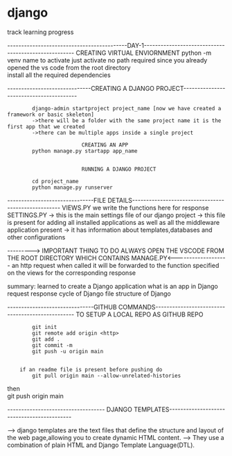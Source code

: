 # django
track learning progress



-------------------------------------------DAY-1-----------------------------------------------------
                            CREATING VIRTUAL ENVIORNMENT
            python -m venv name
to activate
		just activate no path required since you already opened the vs code from the root directory  
            install all the required dependencies 
            
------------------------------CREATING A DJANGO PROJECT----------------------------------------

            django-admin startproject project_name [now we have created a framework or basic skeleton]
            ->there will be a folder with the same project name it is the first app that we created 
            ->there can be multiple apps inside a single project 
                            
                            CREATING AN APP 
            python manage.py startapp app_name


                            RUNNING A DJANGO PROJECT

            cd project_name
            python manage.py runserver


-------------------------------FILE DETAILS----------------------------------------------------
                        VIEWS.PY 
                            we write the functions here for response
                        SETTINGS.PY 
                            -> this is the main settings file of our django project 
                            -> this file is present for adding all installed applications 
                                as well as all the middleware application present 
                            -> it has information about templates,databases and other configurations 
                            
---------> IMPORTANT THING TO DO ALWAYS OPEN THE VSCODE FROM THE ROOT DIRECTORY WHICH CONTAINS MANAGE.PY<-------------------
an http request when called it will be forwarded to the function specified on the views for the corresponding response
 

summary: learned to create a Django application 
	 what is an app in Django 
	request response cycle of Django 
	file structure of Django 
		


-------------------------------GITHUB COMMANDS-------------------------------------------------
			TO SETUP A LOCAL REPO AS GITHUB REPO 
			
			git init 
			git remote add origin <http>
			git add .
 			git commit -m 
			git push -u origin main 
			

		if an readme file is present before pushing do
			git pull origin main --allow-unrelated-histories 
then 	
			git push origin main 
			

----------------------------------- DJANGO TEMPLATES-------------------------------------------

-->   django templates are the text files that define the structure and layout of the web page,allowing you to create dynamic HTML content.
--> They use a combination of plain HTML and Django Template Language(DTL).
